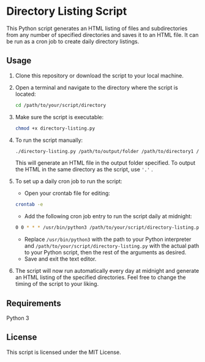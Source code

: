 # Directory Listing Script

This Python script generates an HTML listing of files and subdirectories from any number of specified directories and saves it to an HTML file. It can be run as a cron job to create daily directory listings.

## Usage

1. Clone this repository or download the script to your local machine.

2. Open a terminal and navigate to the directory where the script is located:
    ```bash
    cd /path/to/your/script/directory
    ```
3. Make sure the script is executable:
   ```bash
   chmod +x directory-listing.py
   ```
4. To run the script manually:
   ```bash
   ./directory-listing.py /path/to/output/folder /path/to/directory1 /path/to/directory2 ...
   ```
   This will generate an HTML file in the output folder specified. To output the HTML in the same directory as the script, use ```'.'``` .
5. To set up a daily cron job to run the script:
   - Open your crontab file for editing:
    ```bash
    crontab -e
    ```
   - Add the following cron job entry to run the script daily at midnight:
    ```bash
    0 0 * * * /usr/bin/python3 /path/to/your/script/directory-listing.py /path/to/output/folder /path/to/directory1 /path/to/directory2 ...
    ```
   - Replace ```/usr/bin/python3``` with the path to your Python interpreter and ```/path/to/your/script/directory-listing.py``` with the actual path to your Python script, then the rest of the arguments as desired.
   - Save and exit the text editor.
6. The script will now run automatically every day at midnight and generate an HTML listing of the specified directories. Feel free to change the timing of the script to your liking.

## Requirements

Python 3

## License

This script is licensed under the MIT License.
   
        
    

